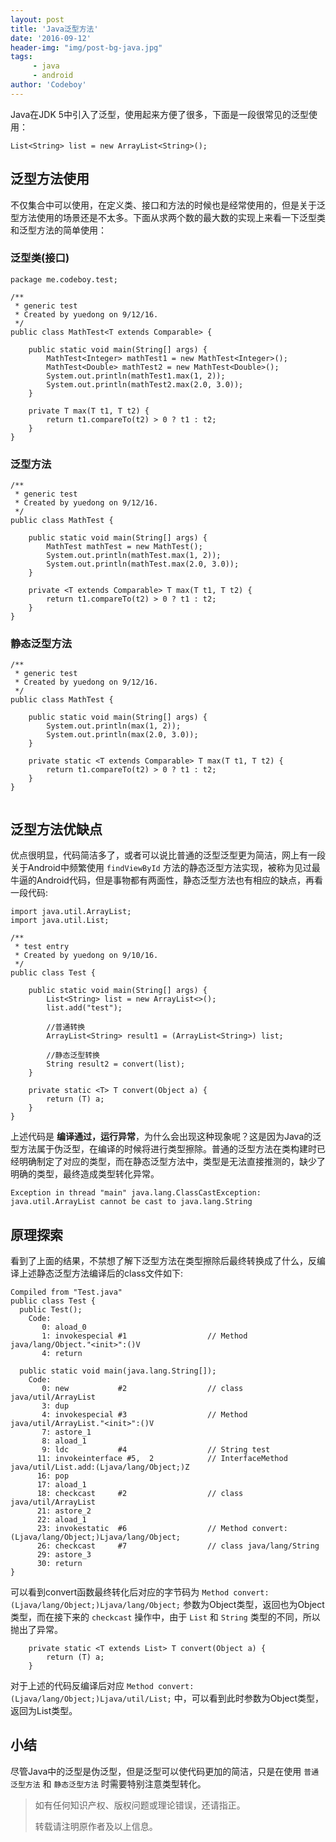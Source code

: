 ```yaml
---
layout: post
title: 'Java泛型方法'
date: '2016-09-12'
header-img: "img/post-bg-java.jpg"
tags:
     - java
     - android
author: 'Codeboy'
---
```


Java在JDK 5中引入了泛型，使用起来方便了很多，下面是一段很常见的泛型使用：

```
List<String> list = new ArrayList<String>();
```

## 泛型方法使用

不仅集合中可以使用，在定义类、接口和方法的时候也是经常使用的，但是关于泛型方法使用的场景还是不太多。下面从求两个数的最大数的实现上来看一下泛型类和泛型方法的简单使用：

### 泛型类(接口)

```
package me.codeboy.test;

/**
 * generic test
 * Created by yuedong on 9/12/16.
 */
public class MathTest<T extends Comparable> {

    public static void main(String[] args) {
        MathTest<Integer> mathTest1 = new MathTest<Integer>();
        MathTest<Double> mathTest2 = new MathTest<Double>();
        System.out.println(mathTest1.max(1, 2));
        System.out.println(mathTest2.max(2.0, 3.0));
    }

    private T max(T t1, T t2) {
        return t1.compareTo(t2) > 0 ? t1 : t2;
    }
}
```

### 泛型方法

```
/**
 * generic test
 * Created by yuedong on 9/12/16.
 */
public class MathTest {

    public static void main(String[] args) {
        MathTest mathTest = new MathTest();
        System.out.println(mathTest.max(1, 2));
        System.out.println(mathTest.max(2.0, 3.0));
    }

    private <T extends Comparable> T max(T t1, T t2) {
        return t1.compareTo(t2) > 0 ? t1 : t2;
    }
}
```


### 静态泛型方法

```
/**
 * generic test
 * Created by yuedong on 9/12/16.
 */
public class MathTest {

    public static void main(String[] args) {
        System.out.println(max(1, 2));
        System.out.println(max(2.0, 3.0));
    }

    private static <T extends Comparable> T max(T t1, T t2) {
        return t1.compareTo(t2) > 0 ? t1 : t2;
    }
}


```

## 泛型方法优缺点

优点很明显，代码简洁多了，或者可以说比普通的泛型泛型更为简洁，网上有一段关于Android中频繁使用 `findViewById` 方法的静态泛型方法实现，被称为见过最牛逼的Android代码，但是事物都有两面性，静态泛型方法也有相应的缺点，再看一段代码:

```
import java.util.ArrayList;
import java.util.List;

/**
 * test entry
 * Created by yuedong on 9/10/16.
 */
public class Test {

    public static void main(String[] args) {
        List<String> list = new ArrayList<>();
        list.add("test");

        //普通转换
        ArrayList<String> result1 = (ArrayList<String>) list;

        //静态泛型转换
        String result2 = convert(list);
    }

    private static <T> T convert(Object a) {
        return (T) a;
    }
}
```

上述代码是 **编译通过，运行异常**，为什么会出现这种现象呢？这是因为Java的泛型方法属于伪泛型，在编译的时候将进行类型擦除。普通的泛型方法在类构建时已经明确制定了对应的类型，而在静态泛型方法中，类型是无法直接推测的，缺少了明确的类型，最终造成类型转化异常。

```
Exception in thread "main" java.lang.ClassCastException: java.util.ArrayList cannot be cast to java.lang.String
```

## 原理探索

看到了上面的结果，不禁想了解下泛型方法在类型擦除后最终转换成了什么，反编译上述静态泛型方法编译后的class文件如下:

```
Compiled from "Test.java"
public class Test {
  public Test();
    Code:
       0: aload_0
       1: invokespecial #1                  // Method java/lang/Object."<init>":()V
       4: return

  public static void main(java.lang.String[]);
    Code:
       0: new           #2                  // class java/util/ArrayList
       3: dup
       4: invokespecial #3                  // Method java/util/ArrayList."<init>":()V
       7: astore_1
       8: aload_1
       9: ldc           #4                  // String test
      11: invokeinterface #5,  2            // InterfaceMethod java/util/List.add:(Ljava/lang/Object;)Z
      16: pop
      17: aload_1
      18: checkcast     #2                  // class java/util/ArrayList
      21: astore_2
      22: aload_1
      23: invokestatic  #6                  // Method convert:(Ljava/lang/Object;)Ljava/lang/Object;
      26: checkcast     #7                  // class java/lang/String
      29: astore_3
      30: return
}
```

可以看到convert函数最终转化后对应的字节码为 `Method convert:(Ljava/lang/Object;)Ljava/lang/Object;` 参数为Object类型，返回也为Object类型，而在接下来的 `checkcast` 操作中，由于 `List` 和 `String` 类型的不同，所以抛出了异常。

```
    private static <T extends List> T convert(Object a) {
        return (T) a;
    }
```
对于上述的代码反编译后对应 `Method convert:(Ljava/lang/Object;)Ljava/util/List;` 中，可以看到此时参数为Object类型，返回为List类型。


## 小结

尽管Java中的泛型是伪泛型，但是泛型可以使代码更加的简洁，只是在使用 `普通泛型方法` 和 `静态泛型方法` 时需要特别注意类型转化。

> 如有任何知识产权、版权问题或理论错误，还请指正。
>
> 转载请注明原作者及以上信息。
